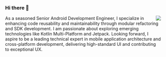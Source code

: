 ### Hi there 👋
<img align="right" src="https://github-readme-stats.vercel.app/api?username=huminted&show_icons=true&icon_color=805AD5&text_color=718096&bg_color=ffffff&hide_title=true" />


<!--
**huminted/huminted** is a ✨ _special_ ✨ repository because its `README.md` (this file) appears on your GitHub profile.
-->

As a seasoned Senior Android Development Engineer, I specialize in enhancing code reusability and maintainability
through modular refactoring and SDK development. I am passionate about exploring emerging technologies like Kotlin
Multi-Platform and Jetpack. Looking forward, I aspire to be a leading technical expert in mobile application architecture
and cross-platform development, delivering high-standard UI and contributing to exceptional UX.
